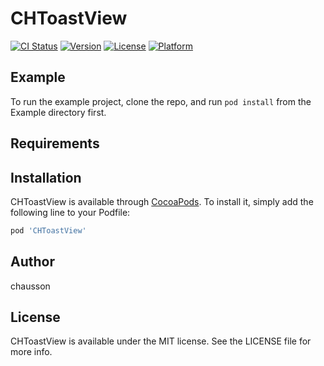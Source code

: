 # CHToastView

[![CI Status](https://img.shields.io/travis/chausson/CHToastView.svg?style=flat)](https://travis-ci.org/chausson/CHToastView)
[![Version](https://img.shields.io/cocoapods/v/CHToastView.svg?style=flat)](https://cocoapods.org/pods/CHToastView)
[![License](https://img.shields.io/cocoapods/l/CHToastView.svg?style=flat)](https://cocoapods.org/pods/CHToastView)
[![Platform](https://img.shields.io/cocoapods/p/CHToastView.svg?style=flat)](https://cocoapods.org/pods/CHToastView)

## Example

To run the example project, clone the repo, and run `pod install` from the Example directory first.

## Requirements

## Installation

CHToastView is available through [CocoaPods](https://cocoapods.org). To install
it, simply add the following line to your Podfile:

```ruby
pod 'CHToastView'
```

## Author

chausson

## License

CHToastView is available under the MIT license. See the LICENSE file for more info.
